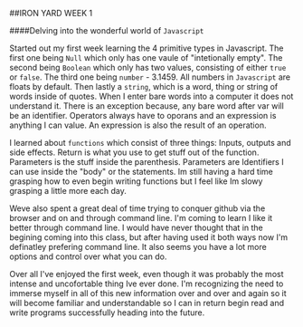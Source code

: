 ##IRON YARD WEEK 1

####Delving into the wonderful world of `Javascript`

 Started out my first week learning the 4 primitive types in Javascript. The first one being `Null` which only has one vaule of "intetionally empty". The second being `Boolean` which only has two values, consisting of either `true` or `false`. The third one being `number` - 3.1459. All numbers in `Javascript` are floats by default. Then lastly a  `string`, which is a word, thing or string of words inside of quotes. When I enter bare words into a computer it does not understand it. There is an exception because, any bare word after var will be an identifier. Operators always have to oporans and an expression is anything I can value. An expression is also the result of an operation.

 I learned about `functions` which consist of three things: Inputs, outputs and side effects. Return is what you use to get stuff out of the function. Parameters is the stuff inside the parenthesis. Parameters are Identifiers I can use inside the "body" or the statements. Im still having a hard time grasping how to even begin writing functions but I feel like Im slowy grasping a little more each day.  

 Weve also spent a great deal of time trying to conquer github via the browser and on and through command line. I'm coming to learn I like it better through command line. I would have never thought that in the begining coming into this class, but after having used it both ways now I'm definatley prefering command line.  It also seems you have a lot more options and control over what you can do.
  
  Over all I've enjoyed the first week, even though it was probably the most intense and uncofortable thing Ive ever done. I'm recognizing the need to immerse myself in all of this new information over and over and again so it will become familiar and understandable so I can in return begin read and write programs successfully heading into the future.
